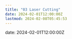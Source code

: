 ```yaml
---
title: "03 Laser Cutting"
date: 2024-02-01T12:00:00Z
lastmod: 2024-02-08T05:45:53
---
```


date: 2024-02-01T12:00:00Z
